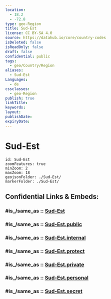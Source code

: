 ```yaml
---
location:
  - 18.2
  - -72.8
type: geo-Region
title: Sud-Est
license: CC BY-SA 4.0
source: https://datahub.io/core/country-codes
isDeleted: false
isReadOnly: false
draft: false
confidential: public
tags:
  - geo/Country/Region
aliases:
  - Sud-Est
Languages:
  - de
cssclasses:
  - geo-Region
publish: true
linkTitle:
keywords:
layout:
publishDate:
expiryDate:
---
```


# Sud-Est

```leaflet
id: Sud-Est
zoomFeatures: true 
minZoom: 2 
maxZoom: 18
geojsonFolder: ./Sud-Est/
markerFolder: ./Sud-Est/
```


## Confidential Links & Embeds: 

### #is_/same_as :: [Sud-Est](/_Standards/Earth/Continent/America~Caribbean/Haiti/Departments~Haiti/Sud-Est.md) 

### #is_/same_as :: [Sud-Est.public](/_public/Earth/Continent/America~Caribbean/Haiti/Departments~Haiti/Sud-Est.public.md) 

### #is_/same_as :: [Sud-Est.internal](/_internal/Earth/Continent/America~Caribbean/Haiti/Departments~Haiti/Sud-Est.internal.md) 

### #is_/same_as :: [Sud-Est.protect](/_protect/Earth/Continent/America~Caribbean/Haiti/Departments~Haiti/Sud-Est.protect.md) 

### #is_/same_as :: [Sud-Est.private](/_private/Earth/Continent/America~Caribbean/Haiti/Departments~Haiti/Sud-Est.private.md) 

### #is_/same_as :: [Sud-Est.personal](/_personal/Earth/Continent/America~Caribbean/Haiti/Departments~Haiti/Sud-Est.personal.md) 

### #is_/same_as :: [Sud-Est.secret](/_secret/Earth/Continent/America~Caribbean/Haiti/Departments~Haiti/Sud-Est.secret.md)

